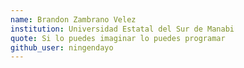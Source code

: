```yaml
---
name: Brandon Zambrano Velez
institution: Universidad Estatal del Sur de Manabi
quote: Si lo puedes imaginar lo puedes programar
github_user: ningendayo
---
```

